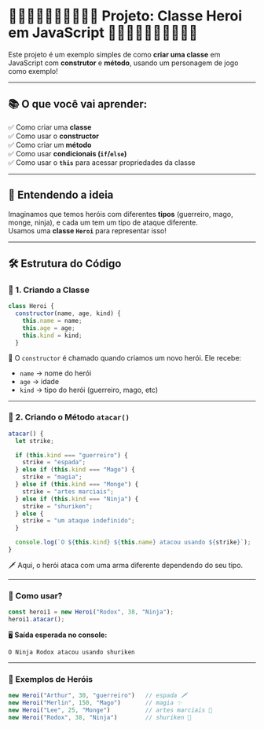 # 🦸‍♀️🦸‍♀️🦸‍♀️🦸‍♀️🦸‍♀️ Projeto: Classe Heroi em JavaScript 🦸‍♀️🦸‍♀️🦸‍♀️🦸‍♀️🦸‍♀️

Este projeto é um exemplo simples de como **criar uma classe** em JavaScript com **construtor** e **método**, usando um personagem de jogo como exemplo!

---

## 📚 O que você vai aprender:

✅ Como criar uma **classe**  
✅ Como usar o **constructor**  
✅ Como criar um **método**  
✅ Como usar **condicionais (`if`/`else`)**  
✅ Como usar o **`this`** para acessar propriedades da classe

---

## 🧠 Entendendo a ideia

Imaginamos que temos heróis com diferentes **tipos** (guerreiro, mago, monge, ninja), e cada um tem um tipo de ataque diferente.  
Usamos uma **classe `Heroi`** para representar isso!

---

## 🛠️ Estrutura do Código

### 🔷 1. Criando a Classe

```javascript
class Heroi {
  constructor(name, age, kind) {
    this.name = name;
    this.age = age;
    this.kind = kind;
  }
```

🧾 O `constructor` é chamado quando criamos um novo herói. Ele recebe:
- `name` → nome do herói  
- `age` → idade  
- `kind` → tipo do herói (guerreiro, mago, etc)

---

### 🔷 2. Criando o Método `atacar()`

```javascript
atacar() {
  let strike;

  if (this.kind === "guerreiro") {
    strike = "espada";
  } else if (this.kind === "Mago") {
    strike = "magia";
  } else if (this.kind === "Monge") {
    strike = "artes marciais";
  } else if (this.kind === "Ninja") {
    strike = "shuriken";
  } else {
    strike = "um ataque indefinido";
  }

  console.log(`O ${this.kind} ${this.name} atacou usando ${strike}`);
}
```

🗡️ Aqui, o herói ataca com uma arma diferente dependendo do seu tipo.

---

### 🚀 Como usar?

```javascript
const heroi1 = new Heroi("Rodox", 38, "Ninja");
heroi1.atacar(); 
```

🖥️ **Saída esperada no console:**
```
O Ninja Rodox atacou usando shuriken
```

---

### 🎯 Exemplos de Heróis

```javascript
new Heroi("Arthur", 30, "guerreiro")   // espada 🗡️
new Heroi("Merlin", 150, "Mago")       // magia ✨
new Heroi("Lee", 25, "Monge")          // artes marciais 🥋
new Heroi("Rodox", 38, "Ninja")        // shuriken 🥷
```



